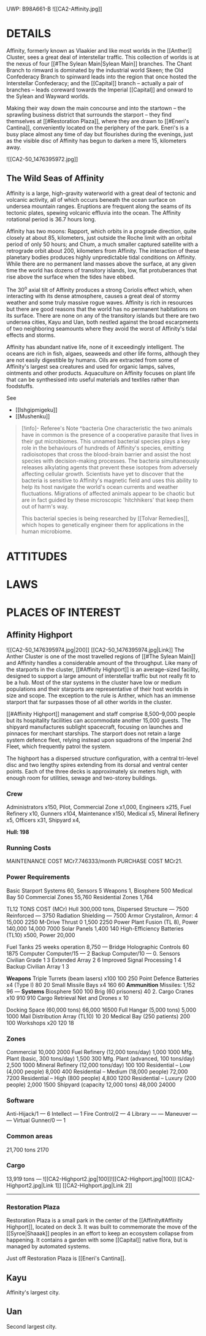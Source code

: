 UWP: B98A661-B
![[CA2-Affinity.jpg]]

# DETAILS

Affinity, formerly known as Vlaakier and like most worlds in the [[Anther]] Cluster, sees a great deal of interstellar traffic. This collection of worlds is at the nexus of four [[#The Sylean Main|Sylean Main]] branches. The Chant Branch to rimward is dominated by the industrial world Skeen; the Old Confederacy Branch to spinward leads into the region that once hosted the Interstellar Confederacy; and the  [[Capital]] branch – actually a pair of branches – leads coreward towards the Imperial  [[Capital]] and onward to the Sylean and Wayward worlds.

Making their way down the main concourse and into the startown – the sprawling business district that surrounds the starport – they find themselves at [[#Restoration Plaza]], where they are drawn to [[#Eneri's Cantina]], conveniently located on the periphery of the park. Eneri's is a busy place almost any time of day but flourishes during the evenings, just as the visible disc of Affinity has begun to darken a mere 15, kilometers away.

![[CA2-50_1476395972.jpg]]

## The Wild Seas of Affinity

Affinity is a large, high-gravity waterworld with a great deal of tectonic and volcanic activity, all of which occurs beneath the ocean surface on undersea mountain ranges. Eruptions are frequent along the seams of its tectonic plates, spewing volcanic effluvia into the ocean. The Affinity rotational period is 36.7 hours long.

Affinity has two moons: Rapport, which orbits in a prograde direction, quite closely at about 85, kilometers, just outside the Roche limit with an orbital period of only 50 hours; and Chum, a much smaller captured satellite with a retrograde orbit about 200, kilometers from Affinity. The interaction of these planetary bodies produces highly unpredictable tidal conditions on Affinity. While there are no permanent land masses above the surface, at any given time the world has dozens of transitory islands, low, flat protuberances that rise above the surface when the tides have ebbed.

The 30<sup>o</sup> axial tilt of Affinity produces a strong Coriolis effect which, when interacting with its dense atmosphere, causes a great deal of stormy weather and some truly massive rogue waves. Affinity is rich in resources but there are good reasons that the world has no permanent habitations on its surface. There are none on any of the transitory islands but there are two undersea cities, Kayu and Uan, both nestled against the broad escarpments of two neighboring seamounts where they avoid the worst of Affinity's tidal effects and storms.

Affinity has abundant native life, none of it exceedingly intelligent. The oceans are rich in fish, algaes, seaweeds and other life forms, although they are not easily digestible by humans. Oils are extracted from some of Affinity's largest sea creatures and used for organic lamps, salves, ointments and other products. Aquaculture on Affinity focuses on plant life that can be synthesised into useful materials and textiles rather than foodstuffs.

See

- [[Ishgipmigeku]]
- [[Mushenku]]

> [!info]- Referee's Note ^bacteria
> One characteristic the two animals have in common is the presence of a cooperative parasite that lives in their gut microbiomes. This unnamed bacterial species plays a key role in the behaviours of hundreds of Affinity's species, emitting radioisotopes that cross the blood-brain barrier and assist the host species with decision-making processes. The bacteria simultaneously releases alkylating agents that prevent these isotopes from adversely affecting cellular growth. Scientists have yet to discover that the bacteria is sensitive to Affinity's magnetic field and uses this ability to help its host navigate the world's ocean currents and weather fluctuations. Migrations of affected animals appear to be chaotic but are in fact guided by these microscopic 'hitchhikers' that keep them out of harm's way.
>
> This bacterial species is being researched by [[Tolvar Remedies]], which hopes to genetically engineer them for applications in the human microbiome.

# ATTITUDES

# LAWS

# PLACES OF INTEREST

## Affinity Highport

![[CA2-50_1476395974.jpg|200]]
[[CA2-50_1476395974.jpg|Link]]
The Anther Cluster is one of the most travelled regions of [[#The Sylean Main]] and Affinity handles a considerable amount of the throughput. Like many of the starports in the cluster, [[#Affinity Highport]] is an average-sized facility, designed to support a large amount of interstellar traffic but not really fit to be a hub. Most of the star systems in the cluster have low or medium populations and their starports are representative of their host worlds in size and scope. The exception to the rule is Anther, which has an immense starport that far surpasses those of all other worlds in the cluster.

[[#Affinity Highport]] management and staff comprise 8,500–9,000 people but its hospitality facilities can accommodate another 15,000 guests. The shipyard manufactures sublight spacecraft, focusing on launches and pinnaces for merchant starships. The starport does not retain a large system defence fleet, relying instead upon squadrons of the Imperial 2nd Fleet, which frequently patrol the system.

The highport has a dispersed structure configuration, with a central tri-level disc and two lengthy spires extending from its dorsal and ventral center points. Each of the three decks is approximately six meters high, with enough room for utilities, sewage and two-storey buildings.

### Crew
Administrators x150, Pilot, Commercial Zone x1,000, Engineers x215, Fuel Refinery x10, Gunners x104, Maintenance x150, Medical x5, Mineral Refinery x5, Officers x31, Shipyard x4,

**Hull: 198**

### Running Costs
MAINTENANCE COST MCr7.746333/month
PURCHASE COST MCr21.

### Power Requirements
Basic Starport Systems 60,
Sensors 5
Weapons 1,
Biosphere 500
Medical Bay 50
Commercial Zones 55,760
Residential Zones 1,764

TL12 TONS COST (MCr)
Hull 300,000 tons, Dispersed Structure — 7500
Reinforced — 3750
Radiation Shielding — 7500
Armor Crystaliron, Armor: 4 15,000 2250
M-Drive Thrust 0 1,500 2250
Power Plant Fusion (TL 8), Power 140,000 14,000 7000
Solar Panels 1,400 140
High-Efficiency Batteries (TL10) x500, Power 20,000

Fuel Tanks 25 weeks operation 8,750 —
Bridge Holographic Controls 60 1875
Computer Computer/15 — 2
Backup Computer/10 — 0.
Sensors Civilian Grade 1 3
Extended Array 2 6
Improved Signal Processing 1 4
Backup Civilian Array 1 3

**Weapons** Triple Turrets (beam lasers) x100 100 250
Point Defence Batteries x4 (Type I) 80 20
Small Missile Bays x4 160 60
**Ammunition** Missiles: 1,152 96 —
**Systems** Biosphere 500 100
Brig (60 prisoners) 40 2.
Cargo Cranes x10 910 910
Cargo Retrieval Net and Drones x 10

Docking Space (60,000 tons) 66,000 16500
Full Hangar (5,000 tons) 5,000 1000
Mail Distribution Array (TL10) 10 20
Medical Bay (250 patients) 200 100
Workshops x20 120 18

### Zones
Commercial 10,000 2000
Fuel Refinery (12,000 tons/day) 1,000 1000
Mfg. Plant (basic, 300 tons/day) 1,500 300
Mfg. Plant (advanced, 100 tons/day) 2,500 1000
Mineral Refinery (12,000 tons/day) 100 100
Residential – Low (4,000 people) 8,000 400
Residential – Medium (18,000 people) 72,000 7200
Residential – High (800 people) 4,800 1200
Residential – Luxury (200 people) 2,000 1500
Shipyard (capacity 12,000 tons) 48,000 24000

### Software
Anti-Hijack/1 — 6
Intellect — 1
Fire Control/2 — 4
Library — —
Maneuver — —
Virtual Gunner/0 — 1

### Common areas
21,700 tons 2170
### Cargo
13,919 tons —
![[CA2-Highport2.jpg|100]]![[CA2-Highport.jpg|100]]
[[CA2-Highport2.jpg|Link 1]] [[CA2-Highport.jpg|Link 2]]


---
### Restoration Plaza

Restoration Plaza is a small park in the center of the [[Affinity#Affinity Highport]], located on deck 3.  It was built to commemorate the move of the [[Syroe|Shaaak]] peoples in an effort to keep an ecosystem collapse from happening.  It contains a garden with some [[Capital]] native flora, but is managed by automated systems.

Just off Restoration Plaza is [[Eneri's Cantina]].

## Kayu

Affinity's largest city.

## Uan

Second largest city.